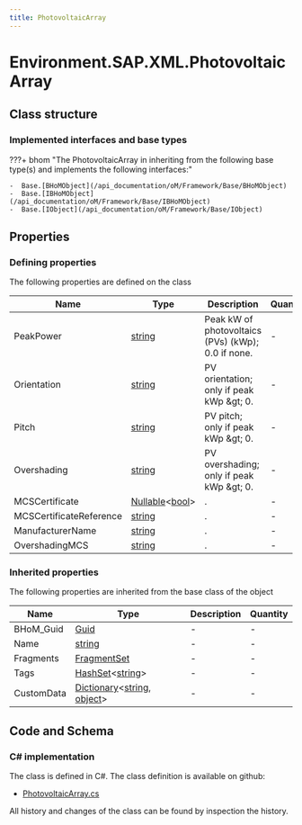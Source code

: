 ```yaml
---
title: PhotovoltaicArray
---
```


# Environment.SAP.XML.PhotovoltaicArray



## Class structure

### Implemented interfaces and base types

???+ bhom "The PhotovoltaicArray in inheriting from the following base type(s) and implements the following interfaces:"

    -  Base.[BHoMObject](/api_documentation/oM/Framework/Base/BHoMObject)
    -  Base.[IBHoMObject](/api_documentation/oM/Framework/Base/IBHoMObject)
    -  Base.[IObject](/api_documentation/oM/Framework/Base/IObject)


## Properties



### Defining properties

The following properties are defined on the class

| Name             | Type             | Description      | Quantity         |
|------------------|------------------|------------------|------------------|
| PeakPower | [string](https://learn.microsoft.com/en-us/dotnet/api/System.String?view=netstandard-2.0) | Peak kW of photovoltaics (PVs) (kWp); 0.0 if none. | - |
| Orientation | [string](https://learn.microsoft.com/en-us/dotnet/api/System.String?view=netstandard-2.0) | PV orientation; only if peak kWp &amp;gt; 0. | - |
| Pitch | [string](https://learn.microsoft.com/en-us/dotnet/api/System.String?view=netstandard-2.0) | PV pitch; only if peak kWp &amp;gt; 0. | - |
| Overshading | [string](https://learn.microsoft.com/en-us/dotnet/api/System.String?view=netstandard-2.0) | PV overshading; only if peak kWp &amp;gt; 0. | - |
| MCSCertificate | [Nullable](https://learn.microsoft.com/en-us/dotnet/api/System.Nullable-1?view=netstandard-2.0)&lt;[bool](https://learn.microsoft.com/en-us/dotnet/api/System.Boolean?view=netstandard-2.0)&gt; | . | - |
| MCSCertificateReference | [string](https://learn.microsoft.com/en-us/dotnet/api/System.String?view=netstandard-2.0) | . | - |
| ManufacturerName | [string](https://learn.microsoft.com/en-us/dotnet/api/System.String?view=netstandard-2.0) | . | - |
| OvershadingMCS | [string](https://learn.microsoft.com/en-us/dotnet/api/System.String?view=netstandard-2.0) | . | - |


### Inherited properties
The following properties are inherited from the base class of the object

| Name             | Type             | Description      | Quantity         |
|------------------|------------------|------------------|------------------|
| BHoM_Guid | [Guid](https://learn.microsoft.com/en-us/dotnet/api/System.Guid?view=netstandard-2.0) | - | - |
| Name | [string](https://learn.microsoft.com/en-us/dotnet/api/System.String?view=netstandard-2.0) | - | - |
| Fragments | [FragmentSet](/api_documentation/oM/Framework/Base/FragmentSet) | - | - |
| Tags | [HashSet](https://learn.microsoft.com/en-us/dotnet/api/System.Collections.Generic.HashSet-1?view=netstandard-2.0)&lt;[string](https://learn.microsoft.com/en-us/dotnet/api/System.String?view=netstandard-2.0)&gt; | - | - |
| CustomData | [Dictionary](https://learn.microsoft.com/en-us/dotnet/api/System.Collections.Generic.Dictionary-2?view=netstandard-2.0)&lt;[string](https://learn.microsoft.com/en-us/dotnet/api/System.String?view=netstandard-2.0), [object](https://learn.microsoft.com/en-us/dotnet/api/System.Object?view=netstandard-2.0)&gt; | - | - |


## Code and Schema

### C# implementation

The class is defined in C#. The class definition is available on github:

- [PhotovoltaicArray.cs](https://github.com/BHoM/SAP_Toolkit/blob/develop/SAP_oM/XML/PhotovoltaicArray.cs)

All history and changes of the class can be found by inspection the history.
